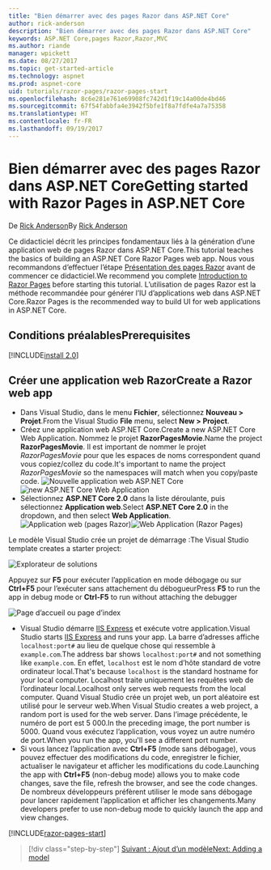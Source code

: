 ```yaml
---
title: "Bien démarrer avec des pages Razor dans ASP.NET Core"
author: rick-anderson
description: "Bien démarrer avec des pages Razor dans ASP.NET Core"
keywords: ASP.NET Core,pages Razor,Razor,MVC
ms.author: riande
manager: wpickett
ms.date: 08/27/2017
ms.topic: get-started-article
ms.technology: aspnet
ms.prod: aspnet-core
uid: tutorials/razor-pages/razor-pages-start
ms.openlocfilehash: 8c6e281e761e69908fc742d1f19c14a00de4bd46
ms.sourcegitcommit: 67f54fabbfa4e3942f5bfe1f8a7fdfe4a7a75358
ms.translationtype: HT
ms.contentlocale: fr-FR
ms.lasthandoff: 09/19/2017
---
```

# <a name="getting-started-with-razor-pages-in-aspnet-core"></a><span data-ttu-id="bde77-104">Bien démarrer avec des pages Razor dans ASP.NET Core</span><span class="sxs-lookup"><span data-stu-id="bde77-104">Getting started with Razor Pages in ASP.NET Core</span></span>

<span data-ttu-id="bde77-105">De [Rick Anderson](https://twitter.com/RickAndMSFT)</span><span class="sxs-lookup"><span data-stu-id="bde77-105">By [Rick Anderson](https://twitter.com/RickAndMSFT)</span></span>

<span data-ttu-id="bde77-106">Ce didacticiel décrit les principes fondamentaux liés à la génération d’une application web de pages Razor dans ASP.NET Core.</span><span class="sxs-lookup"><span data-stu-id="bde77-106">This tutorial teaches the basics of building an ASP.NET Core Razor Pages web app.</span></span> <span data-ttu-id="bde77-107">Nous vous recommandons d’effectuer l’étape [Présentation des pages Razor](xref:mvc/razor-pages/index) avant de commencer ce didacticiel.</span><span class="sxs-lookup"><span data-stu-id="bde77-107">We recommend you complete [Introduction to Razor Pages](xref:mvc/razor-pages/index) before starting this tutorial.</span></span> <span data-ttu-id="bde77-108">L’utilisation de pages Razor est la méthode recommandée pour générer l’IU d’applications web dans ASP.NET Core.</span><span class="sxs-lookup"><span data-stu-id="bde77-108">Razor Pages is the recommended way to build UI for web applications in ASP.NET Core.</span></span>

## <a name="prerequisites"></a><span data-ttu-id="bde77-109">Conditions préalables</span><span class="sxs-lookup"><span data-stu-id="bde77-109">Prerequisites</span></span>

[!INCLUDE[install 2.0](../../includes/install2.0.md)]

## <a name="create-a-razor-web-app"></a><span data-ttu-id="bde77-110">Créer une application web Razor</span><span class="sxs-lookup"><span data-stu-id="bde77-110">Create a Razor web app</span></span>

* <span data-ttu-id="bde77-111">Dans Visual Studio, dans le menu **Fichier**, sélectionnez **Nouveau > Projet**.</span><span class="sxs-lookup"><span data-stu-id="bde77-111">From the Visual Studio **File** menu, select **New > Project**.</span></span>
* <span data-ttu-id="bde77-112">Créez une application web ASP.NET Core.</span><span class="sxs-lookup"><span data-stu-id="bde77-112">Create a new ASP.NET Core Web Application.</span></span> <span data-ttu-id="bde77-113">Nommez le projet **RazorPagesMovie**.</span><span class="sxs-lookup"><span data-stu-id="bde77-113">Name the project **RazorPagesMovie**.</span></span> <span data-ttu-id="bde77-114">Il est important de nommer le projet *RazorPagesMovie* pour que les espaces de noms correspondent quand vous copiez/collez du code.</span><span class="sxs-lookup"><span data-stu-id="bde77-114">It's important to name the project *RazorPagesMovie* so the namespaces will match when you copy/paste code.</span></span>
 <span data-ttu-id="bde77-115">![Nouvelle application web ASP.NET Core](../../mvc/razor-pages/index/_static/np.png)</span><span class="sxs-lookup"><span data-stu-id="bde77-115">![new ASP.NET Core Web Application](../../mvc/razor-pages/index/_static/np.png)</span></span>
* <span data-ttu-id="bde77-116">Sélectionnez **ASP.NET Core 2.0** dans la liste déroulante, puis sélectionnez **Application web**.</span><span class="sxs-lookup"><span data-stu-id="bde77-116">Select **ASP.NET Core 2.0** in the dropdown, and then select **Web Application**.</span></span>
 <span data-ttu-id="bde77-117">![Application web (pages Razor)](../../mvc/razor-pages/index/_static/np2.png)</span><span class="sxs-lookup"><span data-stu-id="bde77-117">![Web Application (Razor Pages)](../../mvc/razor-pages/index/_static/np2.png)</span></span>

<span data-ttu-id="bde77-118">Le modèle Visual Studio crée un projet de démarrage :</span><span class="sxs-lookup"><span data-stu-id="bde77-118">The Visual Studio template creates a starter project:</span></span>

![Explorateur de solutions](razor-pages-start/_static/se.png)

<span data-ttu-id="bde77-120">Appuyez sur **F5** pour exécuter l’application en mode débogage ou sur **Ctrl+F5** pour l’exécuter sans attachement du débogueur</span><span class="sxs-lookup"><span data-stu-id="bde77-120">Press **F5** to run the app in debug mode or **Ctrl-F5** to run without attaching the debugger</span></span>

![Page d’accueil ou page d’index](razor-pages-start/_static/home.png)

* <span data-ttu-id="bde77-122">Visual Studio démarre [IIS Express](https://docs.microsoft.com/iis/extensions/introduction-to-iis-express/iis-express-overview) et exécute votre application.</span><span class="sxs-lookup"><span data-stu-id="bde77-122">Visual Studio starts [IIS Express](https://docs.microsoft.com/iis/extensions/introduction-to-iis-express/iis-express-overview) and runs your app.</span></span> <span data-ttu-id="bde77-123">La barre d’adresses affiche `localhost:port#` au lieu de quelque chose qui ressemble à `example.com`.</span><span class="sxs-lookup"><span data-stu-id="bde77-123">The address bar shows `localhost:port#` and not something like `example.com`.</span></span> <span data-ttu-id="bde77-124">En effet, `localhost` est le nom d’hôte standard de votre ordinateur local.</span><span class="sxs-lookup"><span data-stu-id="bde77-124">That's because `localhost` is the standard hostname for your local computer.</span></span> <span data-ttu-id="bde77-125">Localhost traite uniquement les requêtes web de l’ordinateur local.</span><span class="sxs-lookup"><span data-stu-id="bde77-125">Localhost only serves web requests from the local computer.</span></span> <span data-ttu-id="bde77-126">Quand Visual Studio crée un projet web, un port aléatoire est utilisé pour le serveur web.</span><span class="sxs-lookup"><span data-stu-id="bde77-126">When Visual Studio creates a web project, a random port is used for the web server.</span></span> <span data-ttu-id="bde77-127">Dans l’image précédente, le numéro de port est 5 000.</span><span class="sxs-lookup"><span data-stu-id="bde77-127">In the preceding image, the port number is 5000.</span></span> <span data-ttu-id="bde77-128">Quand vous exécutez l’application, vous voyez un autre numéro de port.</span><span class="sxs-lookup"><span data-stu-id="bde77-128">When you run the app, you'll see a different port number.</span></span>
* <span data-ttu-id="bde77-129">Si vous lancez l’application avec **Ctrl+F5** (mode sans débogage), vous pouvez effectuer des modifications du code, enregistrer le fichier, actualiser le navigateur et afficher les modifications du code.</span><span class="sxs-lookup"><span data-stu-id="bde77-129">Launching the app with **Ctrl+F5** (non-debug mode) allows you to make code changes, save the file, refresh the browser, and see the code changes.</span></span> <span data-ttu-id="bde77-130">De nombreux développeurs préfèrent utiliser le mode sans débogage pour lancer rapidement l’application et afficher les changements.</span><span class="sxs-lookup"><span data-stu-id="bde77-130">Many developers prefer to use non-debug mode to quickly launch the app and view changes.</span></span>

[!INCLUDE[razor-pages-start](../../includes/RP/razor-pages-start.md)]

>[!div class="step-by-step"]
[<span data-ttu-id="bde77-131">Suivant : Ajout d’un modèle</span><span class="sxs-lookup"><span data-stu-id="bde77-131">Next: Adding a model</span></span>](xref:tutorials/razor-pages/modelz)  

